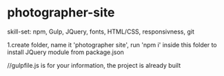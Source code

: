 # photographer-site

skill-set: npm, Gulp, JQuery, fonts, HTML/CSS, responsivness, git

1.create folder, name it 'photographer site', run 'npm i' inside this folder to install JQuery module from package.json

//gulpfile.js is for your information, the project is already built

